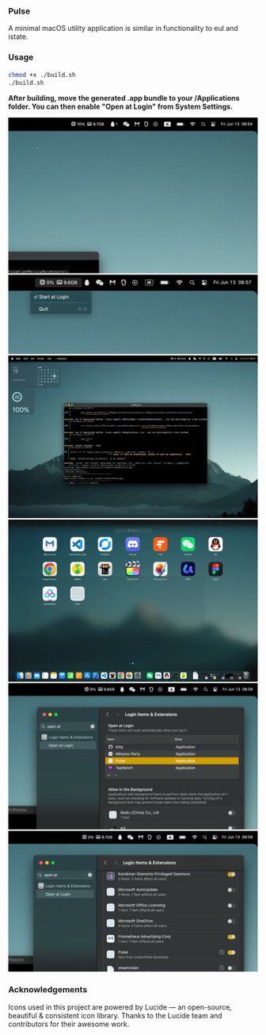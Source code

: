### Pulse
A minimal macOS utility application is similar in functionality to eul and istate.

### Usage

```bash
chmod +x ./build.sh
./build.sh
```

**After building, move the generated .app bundle to your /Applications folder. You can then enable "Open at Login" from System Settings.**

![pic](res/fe01c249e37025ceeb50125072372c56.png)
![pic](res/9e2087b8c16f7201a4ac35ac05bc878f.png)
![pic](res/f4cbda1f9536a8ee8e6f9fe7128f53e2.png)
![pic](res/d68d7c958fb5f4c178cc725a8f41b1af.png)
![pic](res/ec019000e3fb2e311496d6fe38855387.png)
![pic](res/6a49d1ac11e2d4534309165de5ba158b.png)

### Acknowledgements
Icons used in this project are powered by Lucide — an open-source, beautiful & consistent icon library.
Thanks to the Lucide team and contributors for their awesome work.